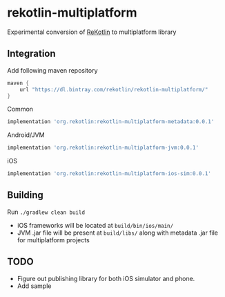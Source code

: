 # rekotlin-multiplatform
Experimental conversion of [ReKotlin](https://github.com/ReKotlin/ReKotlin)
to multiplatform library

## Integration

Add following maven repository

```gradle
maven {
    url "https://dl.bintray.com/rekotlin/rekotlin-multiplatform/"
}
```

Common
```gradle
implementation 'org.rekotlin:rekotlin-multiplatform-metadata:0.0.1'
```

Android/JVM
```gradle
implementation 'org.rekotlin:rekotlin-multiplatform-jvm:0.0.1'
```

iOS
```gradle
implementation 'org.rekotlin:rekotlin-multiplatform-ios-sim:0.0.1'
```

## Building

Run `./gradlew clean build`

- iOS frameworks will be located at `build/bin/ios/main/`
- JVM .jar file will be present at `build/libs/` along with metadata
.jar file for multiplatform projects

## TODO
- Figure out publishing library for both iOS simulator and phone.
- Add sample
